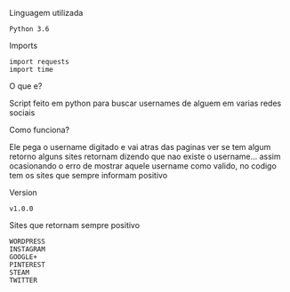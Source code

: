 Linguagem utilizada

    Python 3.6

Imports

    import requests
    import time

O que e? 

Script feito em python para buscar usernames de alguem em varias redes sociais

Como funciona?

Ele pega o username digitado e vai atras das paginas ver se tem algum retorno alguns sites retornam dizendo que nao existe o username... assim ocasionando o erro de mostrar aquele username como valido, no codigo tem os sites que sempre informam positivo 

Version

    v1.0.0

Sites que retornam sempre positivo

    WORDPRESS
    INSTAGRAM
    GOOGLE+
    PINTEREST
    STEAM
    TWITTER
